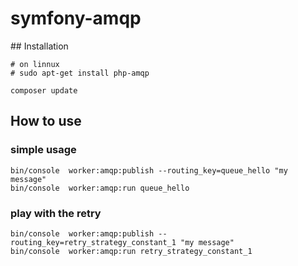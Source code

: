 symfony-amqp
============

## Installation

    # on linnux
    # sudo apt-get install php-amqp

    composer update

## How to use

### simple usage

    bin/console  worker:amqp:publish --routing_key=queue_hello "my message"
    bin/console  worker:amqp:run queue_hello


### play with the retry

    bin/console  worker:amqp:publish --routing_key=retry_strategy_constant_1 "my message"
    bin/console  worker:amqp:run retry_strategy_constant_1
